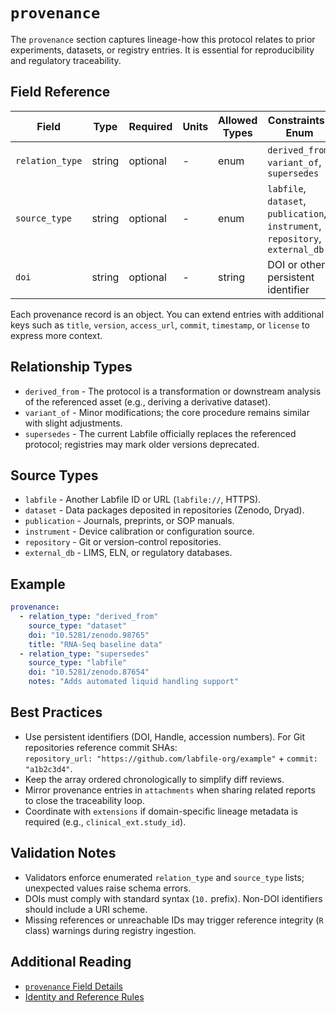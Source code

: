 # `provenance`

The `provenance` section captures lineage-how this protocol relates to prior experiments, datasets, or registry entries. It is essential for reproducibility and regulatory traceability.

## Field Reference

| Field           | Type   | Required | Units | Allowed Types | Constraints / Enum                                                             | Example                  |
| --------------- | ------ | -------- | ----- | ------------- | ------------------------------------------------------------------------------ | ------------------------ |
| `relation_type` | string | optional | -     | enum          | `derived_from`, `variant_of`, `supersedes`                                     | `"derived_from"`         |
| `source_type`   | string | optional | -     | enum          | `labfile`, `dataset`, `publication`, `instrument`, `repository`, `external_db` | `"labfile"`              |
| `doi`           | string | optional | -     | string        | DOI or other persistent identifier                                             | `"10.5281/zenodo.99999"` |

Each provenance record is an object. You can extend entries with additional keys such as `title`, `version`, `access_url`, `commit`, `timestamp`, or `license` to express more context.

## Relationship Types

- `derived_from` - The protocol is a transformation or downstream analysis of the referenced asset (e.g., deriving a derivative dataset).
- `variant_of` - Minor modifications; the core procedure remains similar with slight adjustments.
- `supersedes` - The current Labfile officially replaces the referenced protocol; registries may mark older versions deprecated.

## Source Types

- `labfile` - Another Labfile ID or URL (`labfile://`, HTTPS).
- `dataset` - Data packages deposited in repositories (Zenodo, Dryad).
- `publication` - Journals, preprints, or SOP manuals.
- `instrument` - Device calibration or configuration source.
- `repository` - Git or version-control repositories.
- `external_db` - LIMS, ELN, or regulatory databases.

## Example

```yaml
provenance:
  - relation_type: "derived_from"
    source_type: "dataset"
    doi: "10.5281/zenodo.98765"
    title: "RNA-Seq baseline data"
  - relation_type: "supersedes"
    source_type: "labfile"
    doi: "10.5281/zenodo.87654"
    notes: "Adds automated liquid handling support"
```

## Best Practices

- Use persistent identifiers (DOI, Handle, accession numbers). For Git repositories reference commit SHAs:  
  `repository_url: "https://github.com/labfile-org/example"` + `commit: "a1b2c3d4"`.
- Keep the array ordered chronologically to simplify diff reviews.
- Mirror provenance entries in `attachments` when sharing related reports to close the traceability loop.
- Coordinate with `extensions` if domain-specific lineage metadata is required (e.g., `clinical_ext.study_id`).

## Validation Notes

- Validators enforce enumerated `relation_type` and `source_type` lists; unexpected values raise schema errors.
- DOIs must comply with standard syntax (`10.` prefix). Non-DOI identifiers should include a URI scheme.
- Missing references or unreachable IDs may trigger reference integrity (`R` class) warnings during registry ingestion.

## Additional Reading

- [`provenance` Field Details](../index.md#68-provenance)
- [Identity and Reference Rules](../index.md#82-identity-and-reference-rules)
